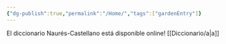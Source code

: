 ```yaml
---
{"dg-publish":true,"permalink":"/Home/","tags":["gardenEntry"]}
---
```


El diccionario Naurés-Castellano está disponible online!
 [[Diccionario/a\|a]]